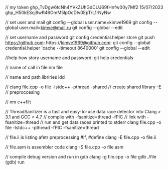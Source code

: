 // my token
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	15/07/2023
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

// set user and mail
git config --global user.name=kimve1969
git config --global user.mail=kimve@mail.ru
git config --global --edit


// set username and password
git config credential.helper store
git push
https://github.com: <username>
https://kimve1969@github.com: <password>
git config --global credential.helper 'cache --timeout 8640000'
git config --global --edit


//help how story username and password:
git help credentials

// name of call in file
nm file

// name and path libriries
ldd <file>

//
clang file.cpp -o file -lstdc++ -pthread
-shared // create shared library
-E // preproccesing

// 
nm <file>
c++filt <simbol from file>

// ThreadSanitizer is a fast and easy-to-use data race detector into Clang > 3.1 and GCC > 4.7
// complie with -fsanitize=thread -fPIC
// link with -fsanitize=thread
// run and get data races printed to stderr
clang file.cpp -o file -lstdc++ -pthread -fPIC -fsanitize=thread

// file.ii is listing afetr preprocessing #if, #define 
clang -E file.cpp -o file.ii

// file.asm is assembler code
clang -S file.cpp -o file.asm

// compile debug version and run in gdb
clang -g file.cpp -o file
gdb ./file
(gdb) run